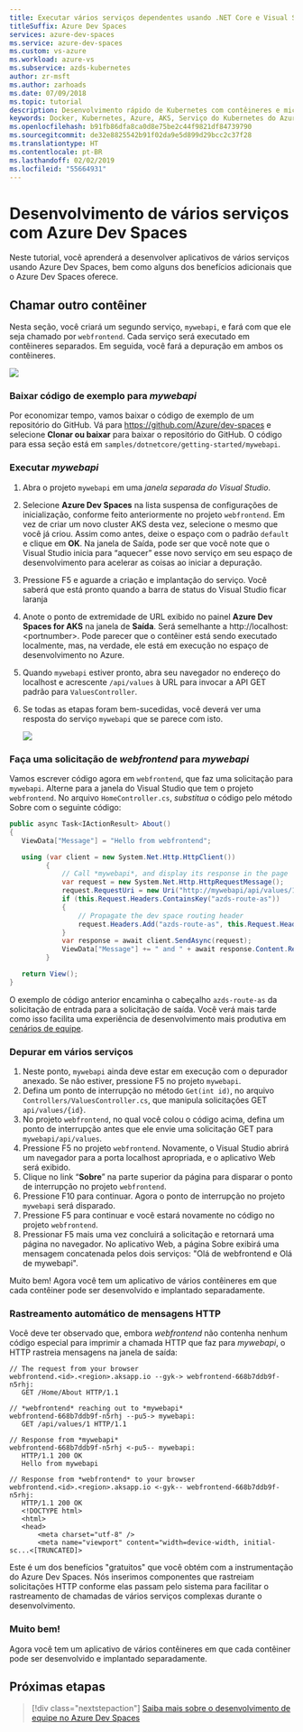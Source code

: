 ```yaml
---
title: Executar vários serviços dependentes usando .NET Core e Visual Studio | Microsoft Docs
titleSuffix: Azure Dev Spaces
services: azure-dev-spaces
ms.service: azure-dev-spaces
ms.custom: vs-azure
ms.workload: azure-vs
ms.subservice: azds-kubernetes
author: zr-msft
ms.author: zarhoads
ms.date: 07/09/2018
ms.topic: tutorial
description: Desenvolvimento rápido de Kubernetes com contêineres e microsserviços no Azure
keywords: Docker, Kubernetes, Azure, AKS, Serviço do Kubernetes do Azure, contêineres
ms.openlocfilehash: b91fb86dfa8ca0d8e75be2c44f9821df84739790
ms.sourcegitcommit: de32e8825542b91f02da9e5d899d29bcc2c37f28
ms.translationtype: HT
ms.contentlocale: pt-BR
ms.lasthandoff: 02/02/2019
ms.locfileid: "55664931"
---
```

# <a name="multi-service-development-with-azure-dev-spaces"></a>Desenvolvimento de vários serviços com Azure Dev Spaces

Neste tutorial, você aprenderá a desenvolver aplicativos de vários serviços usando Azure Dev Spaces, bem como alguns dos benefícios adicionais que o Azure Dev Spaces oferece.

## <a name="call-another-container"></a>Chamar outro contêiner
Nesta seção, você criará um segundo serviço, `mywebapi`, e fará com que ele seja chamado por `webfrontend`. Cada serviço será executado em contêineres separados. Em seguida, você fará a depuração em ambos os contêineres.

![](media/common/multi-container.png)

### <a name="download-sample-code-for-mywebapi"></a>Baixar código de exemplo para *mywebapi*
Por economizar tempo, vamos baixar o código de exemplo de um repositório do GitHub. Vá para https://github.com/Azure/dev-spaces e selecione **Clonar ou baixar** para baixar o repositório do GitHub. O código para essa seção está em `samples/dotnetcore/getting-started/mywebapi`.

### <a name="run-mywebapi"></a>Executar *mywebapi*
1. Abra o projeto `mywebapi` em uma *janela separada do Visual Studio*.
1. Selecione **Azure Dev Spaces** na lista suspensa de configurações de inicialização, conforme feito anteriormente no projeto `webfrontend`. Em vez de criar um novo cluster AKS desta vez, selecione o mesmo que você já criou. Assim como antes, deixe o espaço com o padrão `default` e clique em **OK**. Na janela de Saída, pode ser que você note que o Visual Studio inicia para “aquecer” esse novo serviço em seu espaço de desenvolvimento para acelerar as coisas ao iniciar a depuração.
1. Pressione F5 e aguarde a criação e implantação do serviço. Você saberá que está pronto quando a barra de status do Visual Studio ficar laranja
1. Anote o ponto de extremidade de URL exibido no painel **Azure Dev Spaces for AKS** na janela de **Saída**. Será semelhante a http://localhost:\<portnumber\>. Pode parecer que o contêiner está sendo executado localmente, mas, na verdade, ele está em execução no espaço de desenvolvimento no Azure.
2. Quando `mywebapi` estiver pronto, abra seu navegador no endereço do localhost e acrescente `/api/values` à URL para invocar a API GET padrão para `ValuesController`. 
3. Se todas as etapas foram bem-sucedidas, você deverá ver uma resposta do serviço `mywebapi` que se parece com isto.

    ![](media/get-started-netcore-visualstudio/WebAPIResponse.png)

### <a name="make-a-request-from-webfrontend-to-mywebapi"></a>Faça uma solicitação de *webfrontend* para *mywebapi*
Vamos escrever código agora em `webfrontend`, que faz uma solicitação para `mywebapi`. Alterne para a janela do Visual Studio que tem o projeto `webfrontend`. No arquivo `HomeController.cs`, *substitua* o código pelo método Sobre com o seguinte código:

   ```csharp
   public async Task<IActionResult> About()
   {
      ViewData["Message"] = "Hello from webfrontend";

      using (var client = new System.Net.Http.HttpClient())
            {
                // Call *mywebapi*, and display its response in the page
                var request = new System.Net.Http.HttpRequestMessage();
                request.RequestUri = new Uri("http://mywebapi/api/values/1");
                if (this.Request.Headers.ContainsKey("azds-route-as"))
                {
                    // Propagate the dev space routing header
                    request.Headers.Add("azds-route-as", this.Request.Headers["azds-route-as"] as IEnumerable<string>);
                }
                var response = await client.SendAsync(request);
                ViewData["Message"] += " and " + await response.Content.ReadAsStringAsync();
            }

      return View();
   }
   ```

O exemplo de código anterior encaminha o cabeçalho `azds-route-as` da solicitação de entrada para a solicitação de saída. Você verá mais tarde como isso facilita uma experiência de desenvolvimento mais produtiva em [cenários de equipe](team-development-netcore-visualstudio.md).

### <a name="debug-across-multiple-services"></a>Depurar em vários serviços
1. Neste ponto, `mywebapi` ainda deve estar em execução com o depurador anexado. Se não estiver, pressione F5 no projeto `mywebapi`.
1. Defina um ponto de interrupção no método `Get(int id)`, no arquivo `Controllers/ValuesController.cs`, que manipula solicitações GET `api/values/{id}`.
1. No projeto `webfrontend`, no qual você colou o código acima, defina um ponto de interrupção antes que ele envie uma solicitação GET para `mywebapi/api/values`.
1. Pressione F5 no projeto `webfrontend`. Novamente, o Visual Studio abrirá um navegador para a porta localhost apropriada, e o aplicativo Web será exibido.
1. Clique no link “**Sobre**” na parte superior da página para disparar o ponto de interrupção no projeto `webfrontend`. 
1. Pressione F10 para continuar. Agora o ponto de interrupção no projeto `mywebapi` será disparado.
1. Pressione F5 para continuar e você estará novamente no código no projeto `webfrontend`.
1. Pressionar F5 mais uma vez concluirá a solicitação e retornará uma página no navegador. No aplicativo Web, a página Sobre exibirá uma mensagem concatenada pelos dois serviços: "Olá de webfrontend e Olá de mywebapi".

Muito bem! Agora você tem um aplicativo de vários contêineres em que cada contêiner pode ser desenvolvido e implantado separadamente.

### <a name="automatic-tracing-for-http-messages"></a>Rastreamento automático de mensagens HTTP
Você deve ter observado que, embora *webfrontend* não contenha nenhum código especial para imprimir a chamada HTTP que faz para *mywebapi*, o HTTP rastreia mensagens na janela de saída:
```
// The request from your browser
webfrontend.<id>.<region>.aksapp.io --gyk-> webfrontend-668b7ddb9f-n5rhj:
   GET /Home/About HTTP/1.1

// *webfrontend* reaching out to *mywebapi*
webfrontend-668b7ddb9f-n5rhj --pu5-> mywebapi:
   GET /api/values/1 HTTP/1.1

// Response from *mywebapi*
webfrontend-668b7ddb9f-n5rhj <-pu5-- mywebapi:
   HTTP/1.1 200 OK
   Hello from mywebapi

// Response from *webfrontend* to your browser
webfrontend.<id>.<region>.aksapp.io <-gyk-- webfrontend-668b7ddb9f-n5rhj:
   HTTP/1.1 200 OK
   <!DOCTYPE html>
   <html>
   <head>
       <meta charset="utf-8" />
       <meta name="viewport" content="width=device-width, initial-sc...<[TRUNCATED]>
```
Este é um dos benefícios "gratuitos" que você obtém com a instrumentação do Azure Dev Spaces. Nós inserimos componentes que rastreiam solicitações HTTP conforme elas passam pelo sistema para facilitar o rastreamento de chamadas de vários serviços complexas durante o desenvolvimento.

### <a name="well-done"></a>Muito bem!
Agora você tem um aplicativo de vários contêineres em que cada contêiner pode ser desenvolvido e implantado separadamente.

## <a name="next-steps"></a>Próximas etapas

> [!div class="nextstepaction"]
> [Saiba mais sobre o desenvolvimento de equipe no Azure Dev Spaces](team-development-netcore-visualstudio.md)